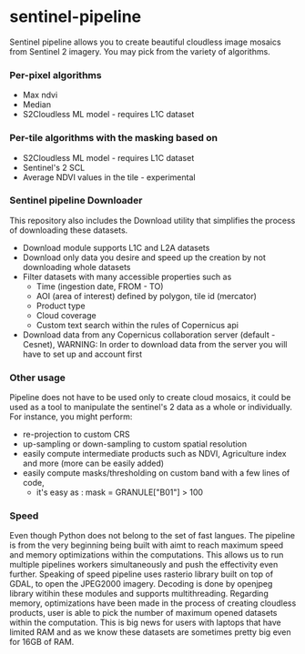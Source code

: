 # sentinel-pipeline

Sentinel pipeline allows you to create beautiful cloudless image mosaics from
Sentinel 2 imagery. 
You may pick from the variety of algorithms.


### Per-pixel algorithms

- Max ndvi
- Median
- S2Cloudless ML model - requires L1C dataset

### Per-tile algorithms with the masking based on

- S2Cloudless ML model - requires L1C dataset
- Sentinel's 2 SCL
- Average NDVI values in the tile - experimental


### Sentinel pipeline Downloader

This repository also includes the Download utility that simplifies the process
of downloading these datasets.

- Download module supports L1C and L2A datasets
- Download only data you desire and speed up the creation by not downloading whole datasets
- Filter datasets with many accessible properties such as
    - Time (ingestion date, FROM - TO)
    - AOI (area of interest) defined by polygon, tile id (mercator)
    - Product type
    - Cloud coverage
    - Custom text search within the rules of Copernicus api
- Download data from any Copernicus collaboration server (default - Cesnet), WARNING: In order to download data from the server you will have to set up and account first


### Other usage
Pipeline does not have to be used only to create cloud mosaics, it could be used as a tool to manipulate
the sentinel's 2 data as a whole or individually. For instance, you might perform:
- re-projection to custom CRS
- up-sampling or down-sampling to custom spatial resolution
- easily compute intermediate products such as NDVI, Agriculture index and more (more can be easily added)
- easily compute masks/thresholding on custom band with a few lines of code, 
    - it's easy as : mask = GRANULE["B01"] > 100

### Speed
Even though Python does not belong to the set of fast langues. The pipeline is from the very beginning being built
with aimt to reach maximum speed and memory optimizations within the computations. This allows us to run multiple pipelines workers simultaneously and push the effectivity even further. Speaking of speed pipeline uses rasterio library built on top of GDAL, to open the JPEG2000 imagery. Decoding is done by openjpeg library witihin these modules and supports multithreading.
Regarding memory, optimizations have been made in the process of creating cloudless products, user is able to pick the number of 
maximum opened datasets within the computation. This is big news for users with laptops that have limited RAM and as we know these datasets are sometimes pretty big even for 16GB of RAM.
